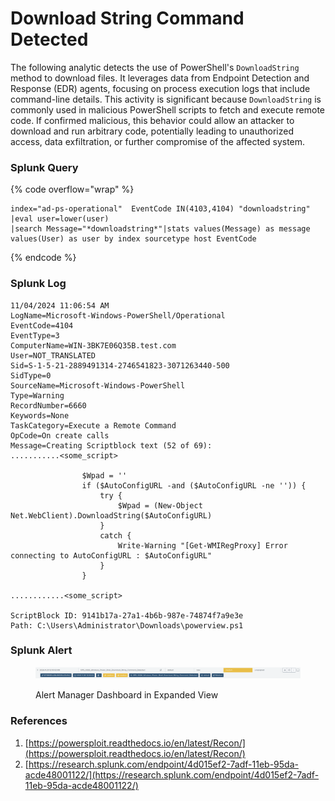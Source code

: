 # Download String Command Detected

The following analytic detects the use of PowerShell's `DownloadString` method to download files. It leverages data from Endpoint Detection and Response (EDR) agents, focusing on process execution logs that include command-line details. This activity is significant because `DownloadString` is commonly used in malicious PowerShell scripts to fetch and execute remote code. If confirmed malicious, this behavior could allow an attacker to download and run arbitrary code, potentially leading to unauthorized access, data exfiltration, or further compromise of the affected system.

### Splunk Query

{% code overflow="wrap" %}
```splunk-spl
index="ad-ps-operational"  EventCode IN(4103,4104) "downloadstring" |eval user=lower(user) 
|search Message="*downloadstring*"|stats values(Message) as message values(User) as user by index sourcetype host EventCode
```
{% endcode %}

### Splunk Log

```
11/04/2024 11:06:54 AM
LogName=Microsoft-Windows-PowerShell/Operational
EventCode=4104
EventType=3
ComputerName=WIN-3BK7E06Q35B.test.com
User=NOT_TRANSLATED
Sid=S-1-5-21-2889491314-2746541823-3071263440-500
SidType=0
SourceName=Microsoft-Windows-PowerShell
Type=Warning
RecordNumber=6660
Keywords=None
TaskCategory=Execute a Remote Command
OpCode=On create calls
Message=Creating Scriptblock text (52 of 69):
...........<some_script>

                $Wpad = ''
                if ($AutoConfigURL -and ($AutoConfigURL -ne '')) {
                    try {
                        $Wpad = (New-Object Net.WebClient).DownloadString($AutoConfigURL)
                    }
                    catch {
                        Write-Warning "[Get-WMIRegProxy] Error connecting to AutoConfigURL : $AutoConfigURL"
                    }
                }

............<some_script>

ScriptBlock ID: 9141b17a-27a1-4b6b-987e-74874f7a9e3e
Path: C:\Users\Administrator\Downloads\powerview.ps1
```

### Splunk Alert

<figure><img src="../../.gitbook/assets/image (1) (1) (1).png" alt=""><figcaption><p>Alert Manager Dashboard in Expanded View</p></figcaption></figure>

### References

1. [https://powersploit.readthedocs.io/en/latest/Recon/](https://powersploit.readthedocs.io/en/latest/Recon/)
2. [https://research.splunk.com/endpoint/4d015ef2-7adf-11eb-95da-acde48001122/](https://research.splunk.com/endpoint/4d015ef2-7adf-11eb-95da-acde48001122/)
